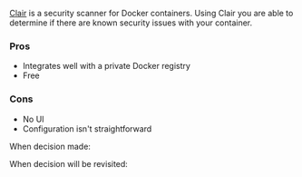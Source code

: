 [Clair](https://coreos.com/clair/docs/latest/) is a security scanner for Docker containers. Using Clair you are able to determine if there are known security issues with your container. 

### Pros
* Integrates well with a private Docker registry
* Free

### Cons
* No UI 
* Configuration isn't straightforward

When decision made:

When decision will be revisited: